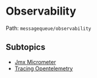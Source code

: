 # Observability

Path: `messagequeue/observability`

## Subtopics
- [Jmx Micrometer](./jmx_micrometer/README.md)
- [Tracing Opentelemetry](./tracing_openTelemetry/README.md)
